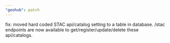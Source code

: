 ```yaml
---
"geohub": patch
---
```


fix: moved hard coded STAC api/catalog setting to a table in database. /stac endpoints are now available to get/register/update/delete these api/catalogs.
